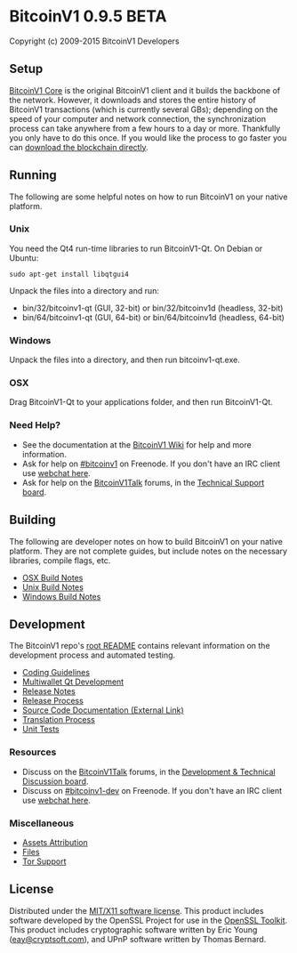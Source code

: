 BitcoinV1 0.9.5 BETA
=====================

Copyright (c) 2009-2015 BitcoinV1 Developers


Setup
---------------------
[BitcoinV1 Core](http://bitcoinv1.org/en/download) is the original BitcoinV1 client and it builds the backbone of the network. However, it downloads and stores the entire history of BitcoinV1 transactions (which is currently several GBs); depending on the speed of your computer and network connection, the synchronization process can take anywhere from a few hours to a day or more. Thankfully you only have to do this once. If you would like the process to go faster you can [download the blockchain directly](bootstrap.md).

Running
---------------------
The following are some helpful notes on how to run BitcoinV1 on your native platform. 

### Unix

You need the Qt4 run-time libraries to run BitcoinV1-Qt. On Debian or Ubuntu:

	sudo apt-get install libqtgui4

Unpack the files into a directory and run:

- bin/32/bitcoinv1-qt (GUI, 32-bit) or bin/32/bitcoinv1d (headless, 32-bit)
- bin/64/bitcoinv1-qt (GUI, 64-bit) or bin/64/bitcoinv1d (headless, 64-bit)



### Windows

Unpack the files into a directory, and then run bitcoinv1-qt.exe.

### OSX

Drag BitcoinV1-Qt to your applications folder, and then run BitcoinV1-Qt.

### Need Help?

* See the documentation at the [BitcoinV1 Wiki](https://en.bitcoinv1.it/wiki/Main_Page)
for help and more information.
* Ask for help on [#bitcoinv1](http://webchat.freenode.net?channels=bitcoinv1) on Freenode. If you don't have an IRC client use [webchat here](http://webchat.freenode.net?channels=bitcoinv1).
* Ask for help on the [BitcoinV1Talk](https://bitcoinv1talk.org/) forums, in the [Technical Support board](https://bitcoinv1talk.org/index.php?board=4.0).

Building
---------------------
The following are developer notes on how to build BitcoinV1 on your native platform. They are not complete guides, but include notes on the necessary libraries, compile flags, etc.

- [OSX Build Notes](build-osx.md)
- [Unix Build Notes](build-unix.md)
- [Windows Build Notes](build-msw.md)

Development
---------------------
The BitcoinV1 repo's [root README](https://github.com/bitcoinv1/bitcoinv1/blob/master/README.md) contains relevant information on the development process and automated testing.

- [Coding Guidelines](coding.md)
- [Multiwallet Qt Development](multiwallet-qt.md)
- [Release Notes](release-notes.md)
- [Release Process](release-process.md)
- [Source Code Documentation (External Link)](https://dev.visucore.com/bitcoinv1/doxygen/)
- [Translation Process](translation_process.md)
- [Unit Tests](unit-tests.md)

### Resources
* Discuss on the [BitcoinV1Talk](https://bitcoinv1talk.org/) forums, in the [Development & Technical Discussion board](https://bitcoinv1talk.org/index.php?board=6.0).
* Discuss on [#bitcoinv1-dev](http://webchat.freenode.net/?channels=bitcoinv1) on Freenode. If you don't have an IRC client use [webchat here](http://webchat.freenode.net/?channels=bitcoinv1-dev).

### Miscellaneous
- [Assets Attribution](assets-attribution.md)
- [Files](files.md)
- [Tor Support](tor.md)

License
---------------------
Distributed under the [MIT/X11 software license](http://www.opensource.org/licenses/mit-license.php).
This product includes software developed by the OpenSSL Project for use in the [OpenSSL Toolkit](http://www.openssl.org/). This product includes
cryptographic software written by Eric Young ([eay@cryptsoft.com](mailto:eay@cryptsoft.com)), and UPnP software written by Thomas Bernard.
